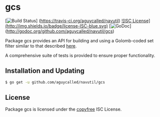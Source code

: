 gcs
==========

[![Build Status](http://img.shields.io/travis/aguycalled/navutil.svg)]
(https://travis-ci.org/aguycalled/navutil) [![ISC License]
(http://img.shields.io/badge/license-ISC-blue.svg)](http://copyfree.org)
[![GoDoc](https://godoc.org/github.com/aguycalled/navutil/gcs?status.png)]
(http://godoc.org/github.com/aguycalled/navutil/gcs)

Package gcs provides an API for building and using a Golomb-coded set filter
similar to that described [here](http://giovanni.bajo.it/post/47119962313/golomb-coded-sets-smaller-than-bloom-filters).

A comprehensive suite of tests is provided to ensure proper functionality.

## Installation and Updating

```bash
$ go get -u github.com/aguycalled/navutil/gcs
```

## License

Package gcs is licensed under the [copyfree](http://copyfree.org) ISC
License.
